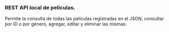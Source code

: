 ### REST API local de películas.

  Permite la consulta de todas las películas registradas en el JSON, consultar por ID o por género, agregar, editar y eliminar las mismas.